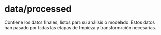 # data/processed

Contiene los datos finales, listos para su análisis o modelado. Estos datos han pasado por todas las etapas de limpieza y transformación necesarias.
